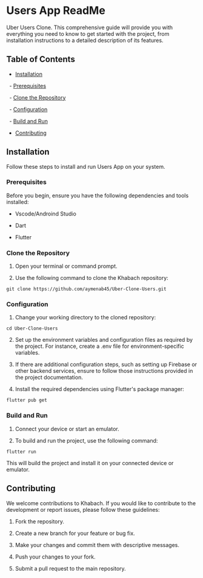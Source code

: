# Users App ReadMe

Uber Users Clone. This comprehensive guide will provide you with everything you need to know to get started with the project, from installation instructions to a detailed description of its features.

## Table of Contents

- [Installation](#installation)

  - [Prerequisites](#prerequisites)

  - [Clone the Repository](#clone-the-repository)

  - [Configuration](#configuration)

  - [Build and Run](#build-and-run)

- [Contributing](#contributing)




## Installation

Follow these steps to install and run Users App on your system.

### Prerequisites

Before you begin, ensure you have the following dependencies and tools installed:

- Vscode/Androind Studio

- Dart

- Flutter

### Clone the Repository

1. Open your terminal or command prompt.

2. Use the following command to clone the Khabach repository:

  ```
git clone https://github.com/aymenab45/Uber-Clone-Users.git
 ```
  

### Configuration

1. Change your working directory to the cloned repository:

 ```
cd Uber-Clone-Users
 ```

2.  Set up the environment variables and configuration files as required by the project. For instance, create a .env file for environment-specific variables.

3. If there are additional configuration steps, such as setting up Firebase or other backend services, ensure to follow those instructions provided in the project documentation.

4. Install the required dependencies using Flutter's package manager:

 ```
flutter pub get
 ```

### Build and Run

1. Connect your device or start an emulator.

2. To build and run the project, use the following command:

 ```
flutter run
 ```

This will build the project and install it on your connected device or emulator.


## Contributing

We welcome contributions to Khabach. If you would like to contribute to the development or report issues, please follow these guidelines:

1. Fork the repository.

2. Create a new branch for your feature or bug fix.

3. Make your changes and commit them with descriptive messages.

4. Push your changes to your fork.

5. Submit a pull request to the main repository.


